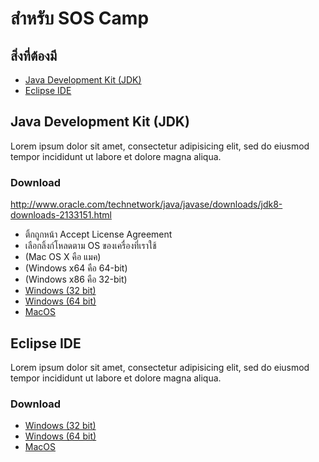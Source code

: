 # สำหรับ SOS Camp
## สิ่งที่ต้องมี
- [Java Development Kit (JDK)](#java-development-kit-jdk)
- [Eclipse IDE](#eclipse-ide)

## Java Development Kit (JDK)
Lorem ipsum dolor sit amet, consectetur adipisicing elit, sed do eiusmod tempor incididunt ut labore et dolore magna aliqua.
### Download
http://www.oracle.com/technetwork/java/javase/downloads/jdk8-downloads-2133151.html
- ติ้กถูกหน้า Accept License Agreement
- เลือกลิ้งก์โหลดตาม OS ของเครื่องที่เราใช้
- (Mac OS X คือ แมค)
- (Windows x64 คือ 64-bit)
- (Windows x86 คือ 32-bit)
- [Windows (32 bit)](http://download.oracle.com/otn-pub/java/jdk/8u131-b11/d54c1d3a095b4ff2b6607d096fa80163/jdk-8u131-windows-i586.exe
)
- [Windows (64 bit)](http://download.oracle.com/otn-pub/java/jdk/8u131-b11/d54c1d3a095b4ff2b6607d096fa80163/jdk-8u131-windows-x64.exe
)
- [MacOS](http://download.oracle.com/otn-pub/java/jdk/8u131-b11/d54c1d3a095b4ff2b6607d096fa80163/jdk-8u131-macosx-x64.dmg
)

## Eclipse IDE
Lorem ipsum dolor sit amet, consectetur adipisicing elit, sed do eiusmod tempor incididunt ut labore et dolore magna aliqua.
### Download
- [Windows (32 bit)](http://www.eclipse.org/downloads/download.php?file=/technology/epp/downloads/release/neon/3/eclipse-java-neon-3-win32.zip
)
- [Windows (64 bit)](http://www.eclipse.org/downloads/download.php?file=/technology/epp/downloads/release/neon/3/eclipse-java-neon-3-win32-x86_64.zip
)
- [MacOS](http://www.eclipse.org/downloads/download.php?file=/technology/epp/downloads/release/neon/3/eclipse-java-neon-3-macosx-cocoa-x86_64.tar.gz
)
